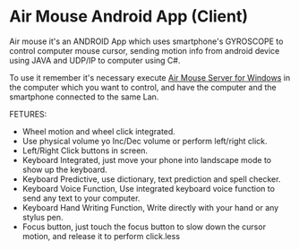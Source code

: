 # Air Mouse Android App (Client)

Air mouse it's an ANDROID App which uses smartphone's GYROSCOPE to control computer mouse cursor, sending motion info from android device using JAVA and UDP/IP to computer using C#.

To use it remember it's necessary execute [Air Mouse Server for Windows](https://github.com/henrydm/AirMouseWindows) in the computer which you want to control, and have the computer and the smartphone connected to the same Lan.

FETURES:
* Wheel motion and wheel click integrated.
* Use physical volume yo Inc/Dec volume or perform left/right click.
* Left/Right Click buttons in screen.
* Keyboard Integrated, just move your phone into landscape mode to show up the keyboard.
* Keyboard Predictive, use dictionary, text prediction and spell checker.
* Keyboard Voice Function, Use integrated keyboard voice function to send any text to your computer.
* Keyboard Hand Writing Function, Write directly with your hand or any stylus pen.
* Focus button, just touch the focus button to slow down the cursor motion, and release it to perform click.less
